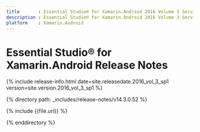 ```yaml
---
title       : Essential Studio® for Xamarin.Android 2016 Volume 3 Service Pack 1 Release Notes
description : Essential Studio® for Xamarin.Android 2016 Volume 3 Service Pack 1 Release Notes
platform    : Xamarin.Android
---
```


# Essential Studio® for Xamarin.Android Release Notes

{% include release-info.html date=site.releasedate.2016_vol_3_sp1 version=site.version.2016_vol_3_sp1 %} 

{% directory path: _includes/release-notes/v14.3.0.52 %}

{% include {{file.url}} %}

{% enddirectory %}